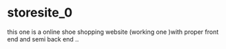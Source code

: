 # storesite_0
 this one is a online shoe shopping website (working one )with proper front end and semi back end ..
